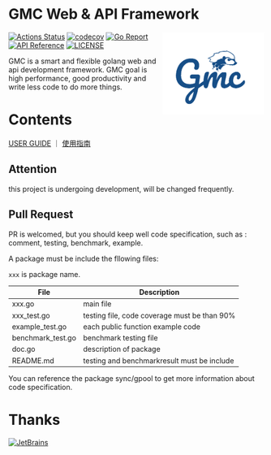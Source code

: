 
# GMC Web & API Framework

<a href="#"><img align="right" src="/doc/images/logo2.png" width="200" height="auto"/></a>  

[![Actions Status](https://github.com/snail007/gmc/workflows/build/badge.svg)](https://github.com/snail007/gmc/actions)
[![codecov](https://codecov.io/gh/snail007/gmc/branch/master/graph/badge.svg)](https://codecov.io/gh/snail007/gmc)
[![Go Report](https://goreportcard.com/badge/github.com/snail007/gmc)](https://goreportcard.com/report/github.com/snail007/gmc)
[![API Reference](https://img.shields.io/badge/go.dev-reference-blue)](https://pkg.go.dev/github.com/snail007/gmc)
[![LICENSE](https://img.shields.io/github/license/snail007/gmc)](#)

GMC is a smart and flexible golang web and api development framework. GMC goal is high performance, good productivity and write less code to do more things.

# Contents

[USER GUIDE](https://snail007.github.io/gmc/) ｜ [使用指南](https://snail.gitee.io/gmc/zh)

## Attention
this project is undergoing development, will be changed frequently.

## Pull Request
PR is welcomed, but you should keep well code specification, such as : comment, testing, benchmark, example.

A package must be include the fllowing files:   

`xxx` is package name.  

| File | Description |
| ---- | ---- |
| xxx.go | main file |
| xxx_test.go | testing file, code coverage must be than 90% |
| example_test.go  | each public function example code |
| benchmark_test.go | benchmark testing file |
| doc.go | description of package |
| README.md | testing and benchmarkresult must be include |

You can reference the package sync/gpool to get more information about code specification.

# Thanks

<a target="_blank" href="https://www.jetbrains.com/?from=gmc"><img src="https://resources.jetbrains.com/storage/products/company/brand/logos/jb_beam.png" height="120" alt="JetBrains"/></a>
